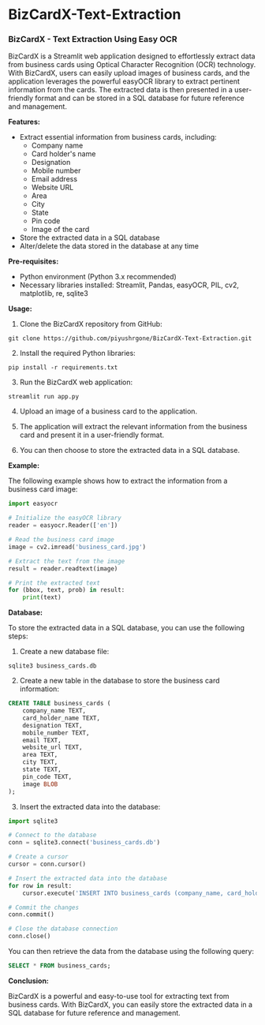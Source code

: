 # BizCardX-Text-Extraction

### BizCardX - Text Extraction Using Easy OCR

BizCardX is a Streamlit web application designed to effortlessly extract data from business cards using Optical Character Recognition (OCR) technology. With BizCardX, users can easily upload images of business cards, and the application leverages the powerful easyOCR library to extract pertinent information from the cards. The extracted data is then presented in a user-friendly format and can be stored in a SQL database for future reference and management.

**Features:**

* Extract essential information from business cards, including:
    * Company name
    * Card holder's name
    * Designation
    * Mobile number
    * Email address
    * Website URL
    * Area
    * City
    * State
    * Pin code
    * Image of the card
* Store the extracted data in a SQL database
* Alter/delete the data stored in the database at any time

**Pre-requisites:**

* Python environment (Python 3.x recommended)
* Necessary libraries installed: Streamlit, Pandas, easyOCR, PIL, cv2, matplotlib, re, sqlite3

**Usage:**

1. Clone the BizCardX repository from GitHub:

```
git clone https://github.com/piyushrgone/BizCardX-Text-Extraction.git
```

2. Install the required Python libraries:

```
pip install -r requirements.txt
```

3. Run the BizCardX web application:

```
streamlit run app.py
```

4. Upload an image of a business card to the application.

5. The application will extract the relevant information from the business card and present it in a user-friendly format.

6. You can then choose to store the extracted data in a SQL database.

**Example:**

The following example shows how to extract the information from a business card image:

```python
import easyocr

# Initialize the easyOCR library
reader = easyocr.Reader(['en'])

# Read the business card image
image = cv2.imread('business_card.jpg')

# Extract the text from the image
result = reader.readtext(image)

# Print the extracted text
for (bbox, text, prob) in result:
    print(text)
```

**Database:**

To store the extracted data in a SQL database, you can use the following steps:

1. Create a new database file:

```
sqlite3 business_cards.db
```

2. Create a new table in the database to store the business card information:

```sql
CREATE TABLE business_cards (
    company_name TEXT,
    card_holder_name TEXT,
    designation TEXT,
    mobile_number TEXT,
    email TEXT,
    website_url TEXT,
    area TEXT,
    city TEXT,
    state TEXT,
    pin_code TEXT,
    image BLOB
);
```

3. Insert the extracted data into the database:

```python
import sqlite3

# Connect to the database
conn = sqlite3.connect('business_cards.db')

# Create a cursor
cursor = conn.cursor()

# Insert the extracted data into the database
for row in result:
    cursor.execute('INSERT INTO business_cards (company_name, card_holder_name, designation, mobile_number, email, website_url, area, city, state, pin_code, image) VALUES (?, ?, ?, ?, ?, ?, ?, ?, ?, ?, ?)', row)

# Commit the changes
conn.commit()

# Close the database connection
conn.close()
```

You can then retrieve the data from the database using the following query:

```sql
SELECT * FROM business_cards;
```

**Conclusion:**

BizCardX is a powerful and easy-to-use tool for extracting text from business cards. With BizCardX, you can easily store the extracted data in a SQL database for future reference and management.